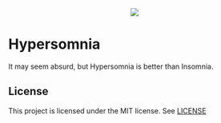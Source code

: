 <div style="text-align: center;">
  <image src="./docs/images/welcome.png" />
</div>

# Hypersomnia

It may seem absurd, but Hypersomnia is better than Insomnia.

## License

This project is licensed under the MIT license. See [LICENSE](./LICENSE)
